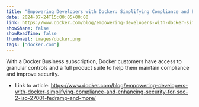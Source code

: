 ```yaml
---
title: "Empowering Developers with Docker: Simplifying Compliance and Enhancing Security for SOC 2, ISO 27001, FedRAMP, and More"
date: 2024-07-24T15:00:05+00:00
link: https://www.docker.com/blog/empowering-developers-with-docker-simplifying-compliance-and-enhancing-security-for-soc-2-iso-27001-fedramp-and-more/
showShare: false
showReadTime: false
thumbnail: images/docker.png
tags: ["docker.com"]
---
```

With a Docker Business subscription, Docker customers have access to granular controls and a full product suite to help them maintain compliance and improve security.

- Link to article: https://www.docker.com/blog/empowering-developers-with-docker-simplifying-compliance-and-enhancing-security-for-soc-2-iso-27001-fedramp-and-more/